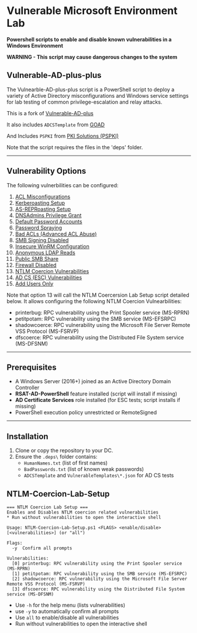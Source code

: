 # Vulnerable Microsoft Environment Lab

**Powershell scripts to enable and disable known vulnerabilities in a Windows Environment**

**WARNING - This script may cause dangerous changes to the system**

## Vulnerable-AD-plus-plus

The Vulnearble-AD-plus-plus script is a PowerShell script to deploy a variety of Active Directory misconfigurations and Windows service settings for lab testing of common privilege-escalation and relay attacks.

This is a fork of [Vulnerable-AD-plus](https://github.com/WaterExecution/vulnerable-AD-plus/tree/master)

It also includes `ADCSTemplate` from [GOAD](https://github.com/Orange-Cyberdefense/GOAD/tree/main)

And Includes `PSPKI` from [PKI Solutions (PSPKI)](https://github.com/PKISolutions/PSPKI/)

Note that the script requires the files in the 'deps' folder.

---
## Vulnerability Options
The following vulnerbilities can be configured: 
  1. [ACL Misconfigurations](#1-acl-misconfigurations)  
  2. [Kerberoasting Setup](#2-kerberoasting-setup)  
  3. [AS-REPRoasting Setup](#3-as-reproasting-setup)  
  4. [DNSAdmins Privilege Grant](#4-dnsadmins-privilege-grant)  
  5. [Default Password Accounts](#5-default-password-accounts)  
  6. [Password Spraying](#6-password-spraying)  
  7. [Bad ACLs (Advanced ACL Abuse)](#7-bad-acls-advanced-acl-abuse)  
  8. [SMB Signing Disabled](#8-smb-signing-disabled)  
  9. [Insecure WinRM Configuration](#9-insecure-winrm-configuration)  
  10. [Anonymous LDAP Reads](#10-anonymous-ldap-reads)  
  11. [Public SMB Share](#11-public-smb-share)  
  12. [Firewall Disabled](#12-firewall-disabled)  
  13. [NTLM Coercion Vulnerabilities](#13-ntlm-coercion-vulnerabilities)  
  14. [AD CS (ESC) Vulnerabilities](#14-ad-cs-esc-vulnerabilities)  
  15. [Add Users Only](#15-add-users-only)  

Note that option 13 will call the NTLM Coercersion Lab Setup script detailed below. 
It allows configuring the following NTLM Coercion Vulnearbilities:

* printerbug: RPC vulnerability using the Print Spooler service (MS-RPRN)
* petitpotam: RPC vulnerability using the SMB service (MS-EFSRPC)
* shadowcoerce: RPC vulnerability using the Microsoft File Server Remote VSS Protocol (MS-FSRVP)
* dfscoerce: RPC vulnerability using the Distributed File System service (MS-DFSNM)

---

## Prerequisites

- A Windows Server (2016+) joined as an Active Directory Domain Controller  
- **RSAT-AD-PowerShell** feature installed (script will install if missing)  
- **AD Certificate Services** role installed (for ESC tests; script installs if missing)  
- PowerShell execution policy unrestricted or RemoteSigned  

---

## Installation

1. Clone or copy the repository to your DC.  
2. Ensure the `.deps\` folder contains:  
   - `HumanNames.txt` (list of first names)  
   - `BadPasswords.txt` (list of known weak passwords)  
   - `ADCSTemplate` and `VulnerableTemplates\*.json` for AD CS tests  

## NTLM-Coercion-Lab-Setup

```
=== NTLM Coercion Lab Setup ===
Enables and Disables NTLM coercion related vulnerabilities
* Run without vulnerabilities to open the interactive shell

Usage: NTLM-Coercion-Lab-Setup.ps1 <FLAGS> <enable/disable> [<vulnerabilities>] (or "all")

Flags:
  -y  Confirm all prompts

Vulnerabilities:
  [0] printerbug: RPC vulnerability using the Print Spooler service (MS-RPRN)
  [1] petitpotam: RPC vulnerability using the SMB service (MS-EFSRPC)
  [2] shadowcoerce: RPC vulnerability using the Microsoft File Server Remote VSS Protocol (MS-FSRVP)
  [3] dfscoerce: RPC vulnerability using the Distributed File System service (MS-DFSNM)
```

* Use `-h` for the help menu (lists vulnerabilities)
* use `-y` to automatically confirm all prompts
* Use `all` to enable/disable all vulnerabilities
* Run without vulnerabilities to open the interactive shell

